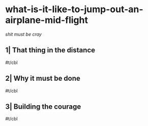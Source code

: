 # what-is-it-like-to-jump-out-an-airplane-mid-flight

*shit must be cray*

## 1| That thing in the distance

#t/cbl

## 2| Why it must be done

#t/cbl

## 3| Building the courage

#t/cbl
